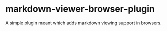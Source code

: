 # markdown-viewer-browser-plugin
 A simple plugin meant which adds markdown viewing support in browsers.
